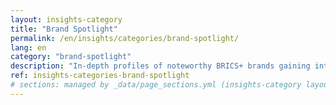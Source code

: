 ```yaml
---
layout: insights-category
title: "Brand Spotlight"
permalink: /en/insights/categories/brand-spotlight/
lang: en
category: "brand-spotlight"
description: "In-depth profiles of noteworthy BRICS+ brands gaining international momentum."
ref: insights-categories-brand-spotlight
# sections: managed by _data/page_sections.yml (insights-category layout)
---
```

